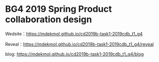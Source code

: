 # BG4 2019 Spring Product collaboration design

Wedsite：https://mdekmol.github.io/cd2019b-task1-2019cdb_t1_g4

Reveal：https://mdekmol.github.io/cd2019b-task1-2019cdb_t1_g4/reveal

blog: https://mdekmol.github.io/cd2019b-task1-2019cdb_t1_g4/blog
